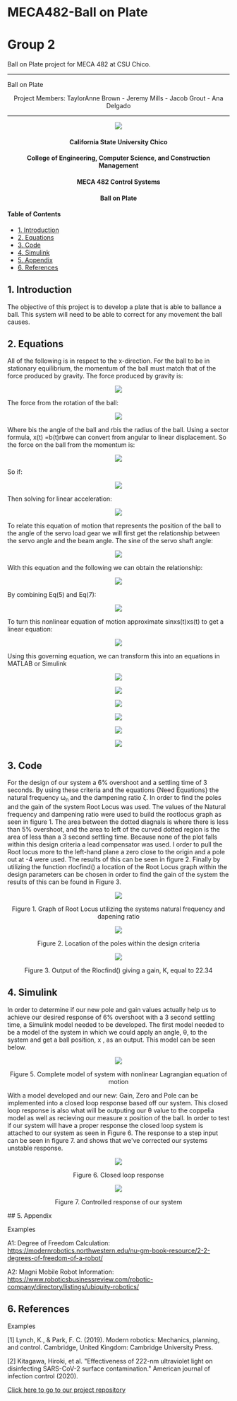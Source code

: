 # MECA482-Ball on Plate
# Group 2
Ball on Plate project for MECA 482 at CSU Chico.


-------------------------------------------------------------------------------------

Ball on Plate

<p align = "center">
Project Members:
TaylorAnne Brown - 
Jeremy Mills -
Jacob Grout -
Ana Delgado
      </p> 

-------------------------------------------------------------------------------------


<p align = "center">
  <img src = "photos/CopelliaScreenCap.png" >
</p>



<center>
   <h4> California State University Chico</h4>
   <h4> College of Engineering, Computer Science, and Construction Management</h4> 
   <h4> MECA 482 Control Systems</h4> 
   <h4> Ball on Plate</h4> 
</center>

#### Table of Contents
- [1. Introduction](#1-Introduction)
- [2. Equations](#2-Equations)
- [3. Code](#3-Code)
- [4. Simulink](#4-Simulink)
- [5. Appendix](#5-Appendix)
- [6. References](#6-References)

## 1. Introduction 
The objective of this project is to develop a plate that is able to ballance a ball. This system will need to be able to correct for any movement the ball causes. 

## 2. Equations

All of the following is in respect to the x-direction. For the ball to be in stationary equilibrium, the momentum of the ball must match that of the force produced by gravity. The force produced by gravity is:

<p align = "center">
  <img src = "photos/Eq1.png">
</p>

The force from the rotation of the ball:

<p align = "center">
  <img src = "photos/Eq2.png">
</p>

Where bis the angle of the ball and rbis the radius of the ball. Using a sector formula, x(t) =b(t)rbwe can convert from angular to linear displacement. So the force on the ball from the momentum is:

<p align = "center">
  <img src = "photos/Eq3.png">
</p>

So if:

<p align = "center">
  <img src = "photos/Eq4.png">
</p>

Then solving for linear acceleration:

<p align = "center">
  <img src = "photos/Eq5.png">
</p>

To relate this equation of motion that represents the position of the ball to the angle of the servo load gear we will first get the relationship between the servo angle and the beam angle. The sine of the servo shaft angle:

<p align = "center">
  <img src = "photos/Eq6.png">
</p>

With this equation and the following we can obtain the relationship:

<p align = "center">
  <img src = "photos/Eq7.png">
</p>

By combining Eq(5) and Eq(7):

<p align = "center">
  <img src = "photos/Eq8.png">
</p>

To turn this nonlinear equation of motion approximate sinxs(t)xs(t) to get a linear equation:

<p align = "center">
  <img src = "photos/Eq9.png">
</p>


Using this governing equation, we can transform this into an equations in MATLAB or Simulink

<p align = "center">
  <img src = "photos/scratch1.png">
</p>
<p align = "center">
  <img src = "photos/scratch2.png">
</p>
<p align = "center">
  <img src = "photos/scratch3.png">
</p>
<p align = "center">
  <img src = "photos/scratch4.png">
</p>
<p align = "center">
  <img src = "photos/scratch5.png">
</p>

<p align = "center">
  <img src = "photos/BlockDiagram.png">
</p>


## 3. Code 
<p> For the design of our system a 6% overshoot and a settling time of 3 seconds. By using these criteria and the equations {Need Equations} the natural frequency &omega;<sub>n</sub> and the dampening ratio &zeta;. In order to find the poles and the gain of the system Root Locus was used. The values of the Natural frequency and dampening ratio were used to build the rootlocus graph as seen in figure 1. The area between the dotted diagnals is where there is less than 5% overshoot, and the area to left of the curved dotted region is the area of less than a 3 second settling time. Because none of the plot falls within this design criteria a lead compensator was used. I order to pull the Root locus more to the left-hand plane a zero close to the origin and a pole out at -4 were used. The results of this can be seen in figure 2. Finally by utilizing the function rlocfind() a location of the Root Locus graph within the design parameters can be chosen in order to find the gain of the system the results of this can be found in Figure 3.
</p> 
<p align = "center">
  <img src = "photos/Root-Locus_After_design.PNG">
</p>
<p align = "center">
  Figure 1. Graph of Root Locus utilizing the systems natural frequency and dapening ratio
</p>
<p align = "center">
  <img src = "photos/Root_Locus_Poles.PNG">
</p>
<p align = "center">
  Figure 2. Location of the poles within the design criteria
</p>
<p align = "center">
  <img src = "photos/Root_locus_Gain_Poles.PNG">
</p>
<p align = "center">
  Figure 3. Output of the Rlocfind() giving a gain, K, equal to 22.34
</p>

## 4. Simulink
<p> In order to determine if our new pole and gain values actually help us to achieve our desired response of 6% overshoot with a 3 second settling time, a Simulink model needed to be developed. The first model needed to be a model of the system in which we could apply an angle, &theta;, to the system and get a ball position, x , as an output. This model can be seen below. 
      </p>
      </p>
<p align = "center">
  <img src = "photos/System_Model.PNG">
</p>
<p align = "center">
  Figure 5. Complete model of system with nonlinear Lagrangian equation of motion
</p>
<p> With a model developed and our new: Gain, Zero and Pole can be implemented into a closed loop response based off our system. This closed loop response is also what will be outputing our &theta; value to the coppelia model as well as recieving our measure x position of the ball. In order to test if our system will have a proper response the closed loop system is attached to our system as seen in Figure 6. The response to a step input can be seen in figure 7. and shows that we've corrected our systems unstable response.
</p>
<p align = "center">
  <img src = "photos/Closed_Loop_Test.PNG">
</p>
<p align = "center">
  Figure 6. Closed loop response
</p>
<p align = "center">
  <img src = "photos/Closed_loop_Response.PNG">
</p>
<p align = "center">
  Figure 7. Controlled response of our system
</p>
## 5. Appendix

Examples

A1: Degree of Freedom Calculation: 
https://modernrobotics.northwestern.edu/nu-gm-book-resource/2-2-degrees-of-freedom-of-a-robot/

A2: Magni Mobile Robot Information: 
https://www.roboticsbusinessreview.com/robotic-company/directory/listings/ubiquity-robotics/


## 6. References

Examples

[1] Lynch, K., &amp; Park, F. C. (2019). Modern robotics: Mechanics, planning, and control. Cambridge, United Kingdom: Cambridge University Press.

[2] Kitagawa, Hiroki, et al. "Effectiveness of 222-nm ultraviolet light on disinfecting SARS-CoV-2 surface contamination." American journal of infection control (2020).


<a href="https://github.com/janso2000/MECHA470_Mobile_Sanitation_Robot"> Click here to go to our project repository </a>

